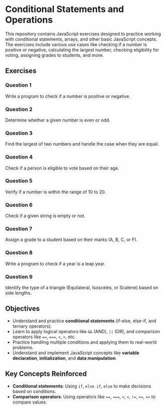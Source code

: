 # Conditional Statements and Operations

This repository contains JavaScript exercises designed to practice working with conditional statements, arrays, and other basic JavaScript concepts. The exercises include various use cases like checking if a number is positive or negative, calculating the largest number, checking eligibility for voting, assigning grades to students, and more.

## Exercises

### **Question 1**

Write a program to check if a number is positive or negative.

### **Question 2**

Determine whether a given number is even or odd.

### **Question 3**

Find the largest of two numbers and handle the case when they are equal.

### **Question 4**

Check if a person is eligible to vote based on their age.

### **Question 5**

Verify if a number is within the range of 10 to 20.

### **Question 6**

Check if a given string is empty or not.

### **Question 7**

Assign a grade to a student based on their marks (A, B, C, or F).

### **Question 8**

Write a program to check if a year is a leap year.

### **Question 9**

Identify the type of a triangle (Equilateral, Isosceles, or Scalene) based on side lengths.

## Objectives

- Understand and practice **conditional statements** (if-else, else-if, and ternary operators).
- Learn to apply logical operators like `&&` (AND), `||` (OR), and comparison operators like `==`, `===`, `<`, `>`, etc.
- Practice handling multiple conditions and applying them to real-world problems.
- Understand and implement JavaScript concepts like **variable declaration**, **initialization**, and **data manipulation**.

## Key Concepts Reinforced

- **Conditional statements**: Using `if`, `else if`, `else` to make decisions based on conditions.
- **Comparison operators**: Using operators like `==`, `===`, `>`, `<`, `!=`, `>=`, `<=` to compare values.